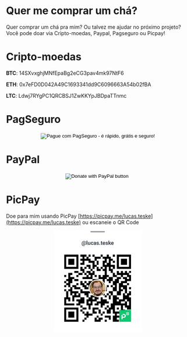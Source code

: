 Quer me comprar um chá?
=========================

Quer comprar um chá pra mim? Ou talvez me ajudar no próximo projeto? Você pode doar via Cripto-moedas, Paypal, Pagseguro ou Picpay!


Cripto-moedas
============

**BTC**: 14SXvxghjMNfEpaBg2eCG3pav4mk97NtF6

**ETH**: 0x7eFD0D042A49C1693341dd9C6096663A54b02fBA

**LTC**: Ldwj7RYgPC1QRCBSJ1ZwKKYpJBDpaTTnmc

PagSeguro
=========

<center>
  <form action="https://pagseguro.uol.com.br/checkout/v2/donation.html" method="post">
    <input name="currency" type="hidden" value="BRL" />
    <input name="receiverEmail" type="hidden" value="lucas@teske.net.br" />
    <input name="iot" type="hidden" value="button" />
    <input alt="Pague com PagSeguro - é rápido, grátis e seguro!" name="submit" src="https://stc.pagseguro.uol.com.br/public/img/botoes/doacoes/120x53-doar.gif" type="image" />
  </form>
</center>

PayPal
======

<!-- Paypal -->
<center>
  <form action="https://www.paypal.com/cgi-bin/webscr" method="post" target="_top">
    <input type="hidden" name="cmd" value="_donations" />
    <input type="hidden" name="business" value="53C9DZEVRE6VA" />
    <input type="hidden" name="item_name" value="Ice Tea, New Projects and new Articles" />
    <input type="hidden" name="currency_code" value="BRL" />
    <input type="image" src="https://www.paypalobjects.com/en_US/i/btn/btn_donateCC_LG.gif" border="0" name="submit" title="PayPal - The safer, easier way to pay online!" alt="Donate with PayPal button" />
    <img alt="" border="0" src="https://www.paypal.com/en_BR/i/scr/pixel.gif" width="1" height="1" />
  </form>
</center>

PicPay
======

Doe para mim usando PicPay [https://picpay.me/lucas.teske](https://picpay.me/lucas.teske) ou escaneie o QR Code

<center>
  <img src="/assets/picpay.jpg" width="240"/>
</center>

